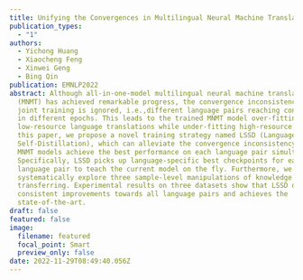 ```yaml
---
title: Unifying the Convergences in Multilingual Neural Machine Translation
publication_types:
  - "1"
authors:
  - Yichong Huang
  - Xiaocheng Feng
  - Xinwei Geng
  - Bing Qin
publication: EMNLP2022
abstract: Although all-in-one-model multilingual neural machine translation
  (MNMT) has achieved remarkable progress, the convergence inconsistency in the
  joint training is ignored, i.e.,different language pairs reaching convergence
  in different epochs. This leads to the trained MNMT model over-fitting
  low-resource language translations while under-fitting high-resource ones. In
  this paper, we propose a novel training strategy named LSSD (LanguageSpecific
  Self-Distillation), which can alleviate the convergence inconsistency and help
  MNMT models achieve the best performance on each language pair simultaneously.
  Specifically, LSSD picks up language-specific best checkpoints for each
  language pair to teach the current model on the fly. Furthermore, we
  systematically explore three sample-level manipulations of knowledge
  transferring. Experimental results on three datasets show that LSSD obtains
  consistent improvements towards all language pairs and achieves the
  state-of-the-art.
draft: false
featured: false
image:
  filename: featured
  focal_point: Smart
  preview_only: false
date: 2022-11-29T08:49:40.056Z
---
```

